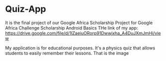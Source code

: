 # Quiz-App
It is the final project of our Google Africa Scholarship
Project for Google Africa Challenge Scholarship Android Basics
THe link of my app: https://drive.google.com/file/d/1lZaeiuORorp91Dwwjxha_A4DuJXmJmHi/view

My application is for educational purposes. It's a physics quiz that allows students to easily remember their lessons.
That is the image 
